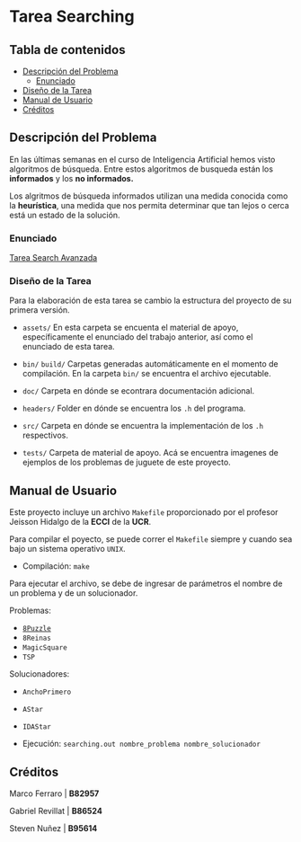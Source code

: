# Tarea Searching

## Tabla de contenidos

- [Descripción del Problema](#descripción-del-problema)
  - [Enunciado](#enunciado)
- [Diseño de la Tarea](#diseño-de-la-tarea)
- [Manual de Usuario](#manual-de-usuario)
- [Créditos](#créditos)

## Descripción del Problema

En las últimas semanas en el curso de Inteligencia Artificial hemos visto algoritmos de búsqueda. Entre estos algoritmos de busqueda están los **informados** y los **no informados.**

Los algritmos de búsqueda informados utilizan una medida conocida como la **heurística**, una medida que nos permita determinar que tan lejos o cerca está un estado de la solución.

### Enunciado

  [Tarea Search Avanzada](assets/TareaSearchAvanzada.pdf)

### Diseño de la Tarea

Para la elaboración de esta tarea se cambio la estructura del proyecto de su primera versión.

- `assets/` En esta carpeta se encuenta el material de apoyo, específicamente el enunciado del trabajo anterior, así como el enunciado de esta tarea.

- `bin/` `build/` Carpetas generadas automáticamente en el momento de compilación. En la carpeta `bin/` se encuentra el archivo ejecutable.

- `doc/` Carpeta en dónde se econtrara documentación adicional.

- `headers/` Folder en dónde se encuentra los `.h` del programa.

- `src/` Carpeta en dónde se encuentra la implementación de los `.h` respectivos.

- `tests/` Carpeta de material de apoyo. Acá se encuentra imagenes de ejemplos de los problemas de juguete de este proyecto.

## Manual de Usuario

Este proyecto incluye un archivo `Makefile` proporcionado por el profesor Jeisson Hidalgo de la **ECCI** de la **UCR**.

Para compilar el poyecto, se puede correr el `Makefile` siempre y cuando sea bajo un sistema operativo `UNIX`.

- Compilación: `make`

Para ejecutar el archivo, se debe de ingresar de parámetros el nombre de un problema y de un solucionador.

Problemas:

- [`8Puzzle`](doc/problemas/8Puzzle.md)
- `8Reinas`
- `MagicSquare`
- `TSP`

Solucionadores:

- `AnchoPrimero`
- `AStar`
- `IDAStar`

- Ejecución: `searching.out nombre_problema nombre_solucionador`


## Créditos

Marco Ferraro | **B82957**

Gabriel Revillat | **B86524**

Steven Nuñez | **B95614**
